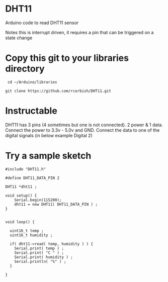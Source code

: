 # DHT11
Arduino code to read DHT11 sensor

Notes this is interrupt driven, it requires a pin that can be triggered on a state change


# Copy this git to your libraries directory 

``` cd ~/Arduino/libraries```

``` git clone https://github.com/rcorbish/DHT11.git ```

# Instructable

DHT11 has 3 pins (4 sometimes but one is not connected). 2 power & 1 data.
Connect the power to 3.3v - 5.0v and GND.
Connect the data to one of the digital signals (in below example Digital 2)

# Try a sample sketch

```
#include "DHT11.h"

#define DHT11_DATA_PIN 2 

DHT11 *dht11 ;

void setup() {
    Serial.begin(115200);
    dht11 = new DHT11( DHT11_DATA_PIN ) ;
}


void loop() {
  
  uint16_t temp ;
  uint16_t humidity ;
  
  if( dht11->read( temp, humidity ) ) {
    Serial.print( temp ) ;
    Serial.print( "C " ) ;
    Serial.print( humidity ) ;
    Serial.println( "%" ) ;
  }
  
}

```
